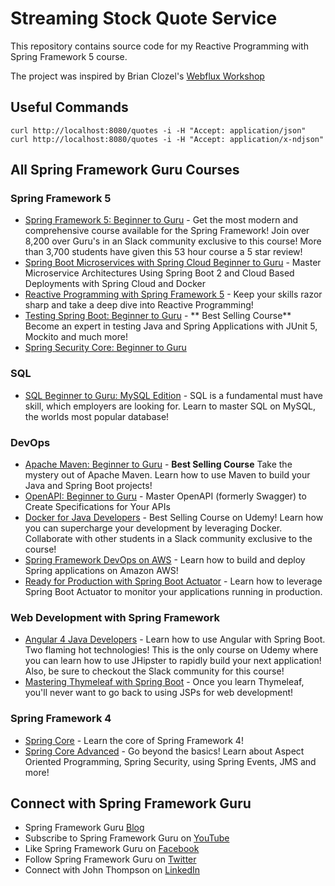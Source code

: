 # Streaming Stock Quote Service

This repository contains source code for my Reactive Programming with Spring Framework 5 course.

The project was inspired by Brian Clozel's [Webflux Workshop](https://github.com/bclozel/webflux-workshop)

## Useful Commands
```curl http://localhost:8080/quotes -i -H "Accept: application/json"```
```curl http://localhost:8080/quotes -i -H "Accept: application/x-ndjson"```

## All Spring Framework Guru Courses
### Spring Framework 5
* [Spring Framework 5: Beginner to Guru](https://www.udemy.com/testing-spring-boot-beginner-to-guru/?couponCode=GITHUB_REPO) - Get the most modern and comprehensive course available for the Spring Framework! Join over 8,200 over Guru's in an Slack community exclusive to this course! More than 3,700 students have given this 53 hour course a 5 star review!
* [Spring Boot Microservices with Spring Cloud Beginner to Guru](https://www.udemy.com/course/spring-boot-microservices-with-spring-cloud-beginner-to-guru/?referralCode=6142D427AE53031FEF38) - Master Microservice Architectures Using Spring Boot 2 and Cloud Based Deployments with Spring Cloud and Docker
* [Reactive Programming with Spring Framework 5](https://www.udemy.com/reactive-programming-with-spring-framework-5/?couponCode=GITHUB_REPO_SF5B2G) - Keep your skills razor sharp and take a deep dive into Reactive Programming!
* [Testing Spring Boot: Beginner to Guru](https://www.udemy.com/testing-spring-boot-beginner-to-guru/?couponCode=GITHUB_REPO_SF5B2G) - ** Best Selling Course** Become an expert in testing Java and Spring Applications with JUnit 5, Mockito and much more!
* [Spring Security Core: Beginner to Guru](https://www.udemy.com/course/spring-security-core-beginner-to-guru/?referralCode=306F288EB78688C0F3BC)

### SQL
* [SQL Beginner to Guru: MySQL Edition](https://www.udemy.com/sql-beginner-to-guru-mysql-edition/?couponCode=GITHUB_REPO_SF5B2G) - SQL is a fundamental must have skill, which employers are looking for. Learn to master SQL on MySQL, the worlds most popular database!

### DevOps
* [Apache Maven: Beginner to Guru](https://www.udemy.com/apache-maven-beginner-to-guru/?couponCode=GITHUB_REPO_SF5B2G) - **Best Selling Course** Take the mystery out of Apache Maven. Learn how to use Maven to build your Java and Spring Boot projects!
* [OpenAPI: Beginner to Guru](https://www.udemy.com/course/openapi-beginner-to-guru/?referralCode=0E7F511C749013CA6AAD) - Master OpenAPI (formerly Swagger) to Create Specifications for Your APIs
* [Docker for Java Developers](https://www.udemy.com/docker-for-java-developers/?couponCode=GITHUB_REPO_SF5B2G) - Best Selling Course on Udemy! Learn how you can supercharge your development by leveraging Docker. Collaborate with other students in a Slack community exclusive to the course!
* [Spring Framework DevOps on AWS](https://www.udemy.com/spring-core-devops-on-aws/?couponCode=GITHUB_REPO_SF5B2G) - Learn how to build and deploy Spring applications on Amazon AWS!
* [Ready for Production with Spring Boot Actuator](https://www.udemy.com/ready-for-production-with-spring-boot-actuator/?couponCode=GITHUB_REPO_SF5B2G) - Learn how to leverage Spring Boot Actuator to monitor your applications running in production.

### Web Development with Spring Framework
* [Angular 4 Java Developers](https://www.udemy.com/angular-4-java-developers/?couponCode=GITHUB_REPO_SF5B2G) - Learn how to use Angular with Spring Boot. Two flaming hot technologies! This is the only course on Udemy where you can learn how to use JHipster to rapidly build your next application! Also, be sure to checkout the Slack community for this course!
* [Mastering Thymeleaf with Spring Boot](https://www.udemy.com/mastering-thymeleaf-with-spring/?couponCode=GITHUB_REPO_SF5B2G) - Once you learn Thymeleaf, you'll never want to go back to using JSPs for web development!

### Spring Framework 4
* [Spring Core](https://www.udemy.com/spring-core/) - Learn the core of Spring Framework 4!
* [Spring Core Advanced](https://www.udemy.com/spring-core-advanced-beyond-the-basics/?couponCode=GITHUB_REPO_SF5B2G) - Go beyond the basics! Learn about Aspect Oriented Programming, Spring Security, using Spring Events, JMS and more!

## Connect with Spring Framework Guru
* Spring Framework Guru [Blog](https://springframework.guru/)
* Subscribe to Spring Framework Guru on [YouTube](https://www.youtube.com/channel/UCrXb8NaMPQCQkT8yMP_hSkw)
* Like Spring Framework Guru on [Facebook](https://www.facebook.com/springframeworkguru/)
* Follow Spring Framework Guru on [Twitter](https://twitter.com/spring_guru)
* Connect with John Thompson on [LinkedIn](http://www.linkedin.com/in/springguru)
